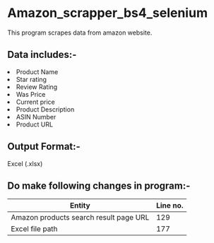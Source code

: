 # Amazon_scrapper_bs4_selenium

This program scrapes data from amazon website.<br>
## Data includes:-<br>
<li>Product Name</li>
<li>Star rating</li>
<li>Review Rating</li>
<li>Was Price</li>
<li>Current price</li>
<li>Product Description</li>
<li>ASIN Number</li>
<li>Product URL</li>

## Output Format:-<br>
Excel (.xlsx)

## Do make following changes in program:-<br>
| Entity | Line no. |
| ----- | ----- |
| Amazon products search result page URL | 129 |
| Excel file path | 177 |




